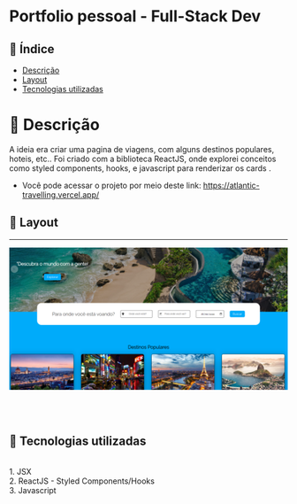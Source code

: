 # Portfolio pessoal - Full-Stack Dev

## 📜 Índice
- <a href="#-descrição">Descrição</a>
- <a href="#-layout">Layout</a>
- <a href="#-tecnologias-utilizadas">Tecnologias utilizadas</a>



# 💭 Descrição
A ideia era criar uma pagina de viagens, com alguns destinos populares, hoteis, etc.. Foi criado com a biblioteca ReactJS, onde explorei conceitos como styled components, hooks, e javascript para renderizar os cards .    <br>
- Você pode acessar o projeto por meio deste link: <a>https://atlantic-travelling.vercel.app/<a>


## 📲 Layout
<hr>

![layout](/public/layout.png)

<br>
<br>

## 🔧 Tecnologias utilizadas
<br>
1. JSX<br>
2. ReactJS - Styled Components/Hooks<br>
3. Javascript

